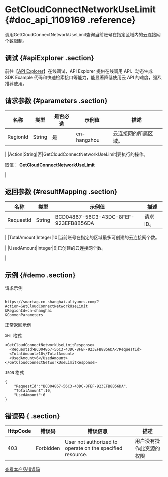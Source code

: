 # GetCloudConnectNetworkUseLimit {#doc_api_1109169 .reference}

调用GetCloudConnectNetworkUseLimit查询当前账号在指定区域内的云连接网个数限制。

## 调试 {#apiExplorer .section}

前往【[API Explorer](https://api.aliyun.com/#product=Smartag&api=GetCloudConnectNetworkUseLimit)】在线调试，API Explorer 提供在线调用 API、动态生成 SDK Example 代码和快速检索接口等能力，能显著降低使用云 API 的难度，强烈推荐使用。

## 请求参数 {#parameters .section}

|名称|类型|是否必选|示例值|描述|
|--|--|----|---|--|
|RegionId|String|是|cn-hangzhou|云连接网的所属区域。

 |
|Action|String|否|GetCloudConnectNetworkUseLimit|要执行的操作。

 取值： **GetCloudConnectNetworkUseLimit**

 |

## 返回参数 {#resultMapping .section}

|名称|类型|示例值|描述|
|--|--|---|--|
|RequestId|String|BCD04867-56C3-43DC-8FEF-923EFB8B56DA|请求ID。

 |
|TotalAmount|Integer|10|当前账号在指定的区域最多可创建的云连接网个数。

 |
|UsedAmount|Integer|6|已创建的云连接网个数。

 |

## 示例 {#demo .section}

请求示例

``` {#request_demo}

https://smartag.cn-shanghai.aliyuncs.com/?Action=GetCloudConnectNetworkUseLimit
&RegionId=cn-shanghai
&CommonParameters

```

正常返回示例

`XML` 格式

``` {#xml_return_success_demo}
<GetCloudConnectNetworkUseLimitResponse>
  <RequestId>BCD04867-56C3-43DC-8FEF-923EFB8B56DA</RequestId>
  <TotalAmount>10</TotalAmount>
  <UsedAmount>6</UsedAmount>
</GetCloudConnectNetworkUseLimitResponse>

```

`JSON` 格式

``` {#json_return_success_demo}
{
	"RequestId":"BCD04867-56C3-43DC-8FEF-923EFB8B56DA",
	"TotalAmount":10,
	"UsedAmount":6
}
```

## 错误码 { .section}

|HttpCode|错误码|错误信息|描述|
|--------|---|----|--|
|403|Forbidden|User not authorized to operate on the specified resource.|用户没有操作此资源的权限|

[查看本产品错误码](https://error-center.aliyun.com/status/product/Smartag)

